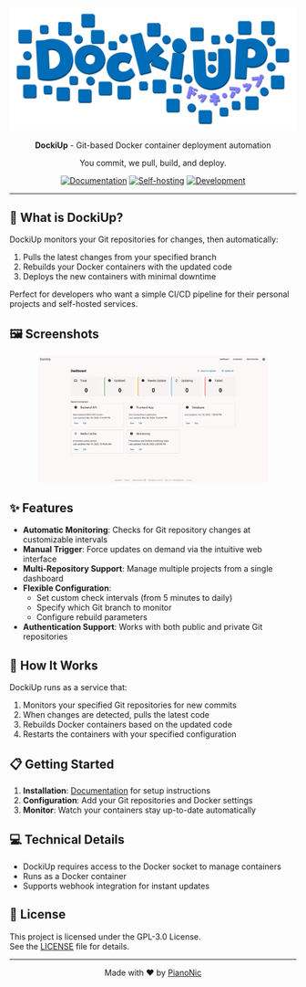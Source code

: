 <p align="center"> 
    <img src="assets/DockiUpLogo.png" width="800" alt="DockiUp Logo">
</p>
<p align="center">
    <strong>DockiUp</strong> - Git-based Docker container deployment automation
</p>
<p align="center">
    You commit, we pull, build, and deploy.
</p>
<p align="center">
    <a href="#"><img src="https://img.shields.io/badge/Documentation-Docs-006db8.svg" alt="Documentation"/></a>
    <a href="#"><img src="https://img.shields.io/badge/Selfhost-Instructions-006db8.svg" alt="Self-hosting"/></a>
    <a href="#"><img src="https://img.shields.io/badge/Development-Setup-006db8.svg" alt="Development"/></a>
</p>

---

## 🚀 What is DockiUp?

DockiUp monitors your Git repositories for changes, then automatically:
1. Pulls the latest changes from your specified branch
2. Rebuilds your Docker containers with the updated code
3. Deploys the new containers with minimal downtime

Perfect for developers who want a simple CI/CD pipeline for their personal projects and self-hosted services.

## 🖼️ Screenshots

<p align="center">
    <img src="assets/dashboard-screenshot.png" width="80%" alt="DockiUp Dashboard">
</p>

## ✨ Features

- **Automatic Monitoring**: Checks for Git repository changes at customizable intervals
- **Manual Trigger**: Force updates on demand via the intuitive web interface
- **Multi-Repository Support**: Manage multiple projects from a single dashboard
- **Flexible Configuration**:
  - Set custom check intervals (from 5 minutes to daily)
  - Specify which Git branch to monitor
  - Configure rebuild parameters
- **Authentication Support**: Works with both public and private Git repositories

## 🔧 How It Works

DockiUp runs as a service that:
1. Monitors your specified Git repositories for new commits
2. When changes are detected, pulls the latest code
3. Rebuilds Docker containers based on the updated code
4. Restarts the containers with your specified configuration

## 📋 Getting Started

1. **Installation**: [Documentation](docs/docs.md) for setup instructions
2. **Configuration**: Add your Git repositories and Docker settings
3. **Monitor**: Watch your containers stay up-to-date automatically

## 💻 Technical Details

- DockiUp requires access to the Docker socket to manage containers
- Runs as a Docker container
- Supports webhook integration for instant updates

## 📜 License

This project is licensed under the GPL-3.0 License.  
See the [LICENSE](LICENSE) file for details.

---
<p align="center">Made with ❤️ by <a href="https://github.com/Pianonic">PianoNic</a></p>
